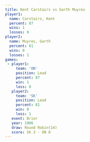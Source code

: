 ```yaml
---
title: Kent Carstairs vs Garth Muyres
player1:               
  name: Carstairs, Kent
  percent: 87          
  wins: 1              
  losses: 0            
player2:               
  name: Muyres, Garth  
  percent: 81          
  wins: 0              
  losses: 1            
games:
 - player1:        
     team: 'ON'    
     position: Lead
     percent: 87   
     win: 1        
     loss: 0       
   player2:        
     team: 'SK'    
     position: Lead
     percent: 81   
     win: 0        
     loss: 1       
   event: Brier         
   year: 1986           
   draw: Round Robin(14)
   score: SK 3 - ON 8   
---
```

